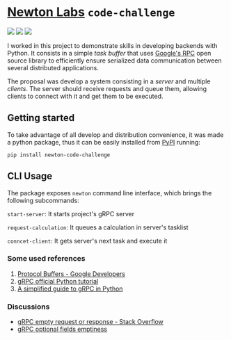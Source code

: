 # [Newton Labs][newton_labs] `code-challenge`

[![](https://img.shields.io/pypi/pyversions/newton-code-challenge.svg)][PyPI]
[![](https://img.shields.io/github.com/artu-hnrq/newton-code-challenge.svg)](https://github.com/artu-hnrq/newton-code-challenge/blob/master/LICENSE)
[![](https://img.shields.io/pypi/v/newton-code-challenge.svg)][PyPI]

I worked in this project to demonstrate skills in developing backends with Python. It consists in a simple _task buffer_ that uses [Google's RPC][gRPC] open source library to efficiently ensure serialized data communication between several distributed applications.

The proposal was develop a system consisting in a _server_ and multiple _clients_. The server should receive requests and queue them, allowing clients to connect with it and get them to be executed.

## Getting started
To take advantage of all develop and distribution convenience, it was made a python package, thus it can be easily installed from [PyPI][PyPI] running:
```
pip install newton-code-challenge
```

## CLI Usage
The package exposes `newton` command line interface, which brings the following subcommands:

`start-server`: It starts project's gRPC server

`request-calculation`: It queues a calculation in server's tasklist

`conncet-client`: It gets server's next task and execute it

[newton_labs]: https://www.linkedin.com/company/newton-ai/
[grpc]: https://github.com/grpc/grpc
[gRPC]: https://en.wikipedia.org/wiki/GRPC
[protobuf]: https://pt.wikipedia.org/wiki/Protocol_Buffers
[PyPI]: https://pypi.org/project/newton-code-challenge


### Some used references
1. [Protocol Buffers - Google Developers](https://developers.google.com/protocol-buffers/docs/pythontutorial)
2. [gRPC official Python tutorial](https://grpc.io/docs/languages/python/basics/)
3. [A simplified guide to gRPC in Python](https://www.semantics3.com/blog/a-simplified-guide-to-grpc-in-python-6c4e25f0c506/)

### Discussions
- [gRPC empty request or response - Stack Overflow](https://stackoverflow.com/questions/31768665/can-i-define-a-grpc-call-with-a-null-request-or-response)
- [gRPC optional fields emptiness](https://stackoverflow.com/questions/51918871/check-if-a-field-has-been-set-in-protocol-buffer-3)
